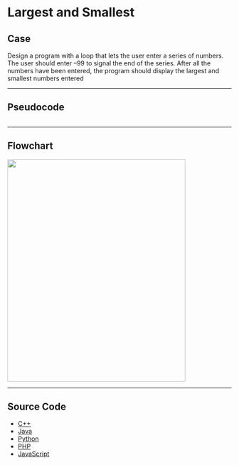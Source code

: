 # Largest and Smallest

## Case

Design a program with a loop that lets the user enter a series of numbers. The user should enter –99 to signal the end of the series. After all the numbers have been entered, the program should display the largest and smallest numbers entered

<hr>

## Pseudocode

```

```

<hr>

## Flowchart

<img src="design/.png" width="400" height="500">

<hr>

## Source Code

- [C++](source-code/.cpp)
- [Java](source-code/.java)
- [Python](source-code/.py)
- [PHP](source-code/.php)
- [JavaScript](source-code/.js)
